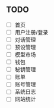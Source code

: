 ## TODO
- [ ] 首页
- [ ] 用户注册/登录
- [ ] 对话管理
- [ ] 预设管理
- [ ] 模型市场
- [ ] 钱包
- [ ] 秘钥管理
- [ ] 账单
- [ ] 账号管理
- [ ] 系统日志
- [ ] 网站统计